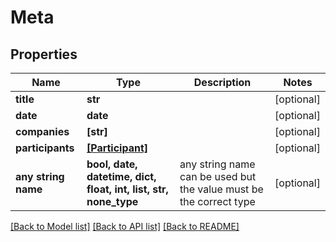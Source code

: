 # Meta


## Properties
Name | Type | Description | Notes
------------ | ------------- | ------------- | -------------
**title** | **str** |  | [optional] 
**date** | **date** |  | [optional] 
**companies** | **[str]** |  | [optional] 
**participants** | [**[Participant]**](Participant.md) |  | [optional] 
**any string name** | **bool, date, datetime, dict, float, int, list, str, none_type** | any string name can be used but the value must be the correct type | [optional]

[[Back to Model list]](../README.md#documentation-for-models) [[Back to API list]](../README.md#documentation-for-api-endpoints) [[Back to README]](../README.md)


